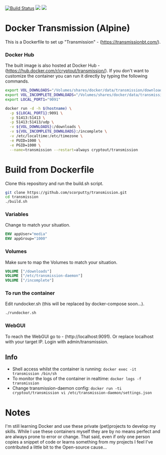 [![Build Status](https://travis-ci.org/scorputty/transmission.svg?branch=master)](https://travis-ci.org/scorputty/transmission) [![](https://images.microbadger.com/badges/image/cryptout/transmission.svg)](https://microbadger.com/images/cryptout/transmission "Get your own image badge on microbadger.com") [![](https://images.microbadger.com/badges/version/cryptout/transmission.svg)](https://microbadger.com/images/cryptout/transmission "Get your own version badge on microbadger.com")

# Docker Transmission (Alpine)

This is a Dockerfile to set up "Transmission" - (https://transmissionbt.com/).

### Docker Hub
The built image is also hosted at Docker Hub - (https://hub.docker.com/r/cryptout/transmission/).
If you don't want to customize the container you can run it directly by typing the following commands.
```sh
export VOL_DOWNLOADS="/Volumes/shares/docker/data/transmission/downloads"
export VOL_INCOMPLETE_DOWNLOADS="/Volumes/shares/docker/data/transmission/incomplete"
export LOCAL_PORT1="9091"

docker run -d -h $(hostname) \
  -p ${LOCAL_PORT1}:9091 \
  -p 51413:51413 \
  -p 51413:51413/udp \
  -v ${VOL_DOWNLOADS}:/downloads \
  -v ${VOL_INCOMPLETE_DOWNLOADS}:/incomplete \
  -v /etc/localtime:/etc/timezone \
  -e PUID=1000 \
  -e PGID=1000 \
  --name=transmission --restart=always cryptout/transmission
```

# Build from Dockerfile
Clone this repository and run the build.sh script.
```sh
git clone https://github.com/scorputty/transmission.git
cd transmission
./build.sh
```

### Variables
Change to match your situation.
```Dockerfile
ENV appUser="media"
ENV appGroup="1000"
```

### Volumes
Make sure to map the Volumes to match your situation.
```Dockerfile
VOLUME ["/downloads"]
VOLUME ["/etc/transmission-daemon"]
VOLUME ["/incomplete"]
```

### To run the container
Edit rundocker.sh (this will be replaced by docker-compose soon...).
```sh
./rundocker.sh
```

### WebGUI
To reach the WebGUI go to - (http://localhost:9091).
Or replace localhost with your target IP. Login with admin/transmission.

## Info
* Shell access whilst the container is running: `docker exec -it transmission /bin/sh`
* To monitor the logs of the container in realtime: `docker logs -f transmission`
* Change transmission-daemon config: `docker run -ti cryptout/transmission vi /etc/transmission-daemon/settings.json`

# Notes
I'm still learning Docker and use these private (pet)projects to develop my skills.
While I use these containers myself they are by no means perfect and are always prone to error or change.
That said, even if only one person copies a snippet of code or learns something from my projects I feel I've contributed a little bit to the Open-source cause...
